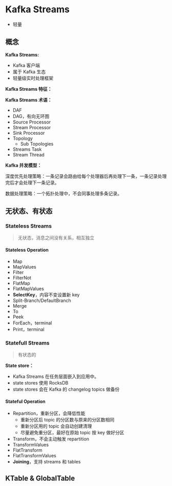 # Kafka Streams

- 轻量

## 概念

**Kafka Streams:**

- Kafka 客户端
- 属于 Kafka 生态
- 轻量级实时处理框架

**Kafka Streams 特征：**

**Kafka Streams 术语：**

- DAF
- DAG，有向无环图
- Source Processor
- Stream Processor
- Sink Processor
- Topology
  - Sub Topologies
- Streams Task
- Stream Thread

**Kafka 并发模型：**

深度优先处理策略：一条记录会路由给每个处理器后再处理下一条，一条记录处理完后才会处理下一条记录。

数据处理策略：一个拓扑处理中，不会同事处理多条记录。

## 无状态、有状态

### Stateless Streams

> 无状态，消息之间没有关系，相互独立

#### Stateless Operation

- Map
- MapValues
- Filter
- FilterNot
- FlatMap
- FlatMapValues
- **SelectKey**，内容不变设置新 key
- Split-Branch/DefaultBranch
- Merge
- To
- Peek
- ForEach，terminal
- Print，terminal

### Statefull Streams

> 有状态的

**State store：**

- Kafka Streams 在任务层面嵌入到应用中。
- state stores 使用 RocksDB
- state stores 会在 Kafka 的 changelog topics 做备份

#### Stateful Operation

- Repartition，重新分区，会降低性能
  - 重新分区后 topic 的分区数与原来的分区数相同
  - 重新分区用的 topic 会自动创建清理
  - 尽量避免重分区，最好在原始 topic 按 key 做好分区
- Transform，不会主动触发 repartition
- TransformValues
- FlatTransform
- FlatTransformValues
- **Joining**，支持 streams 和 tables

## KTable & GlobalTable
